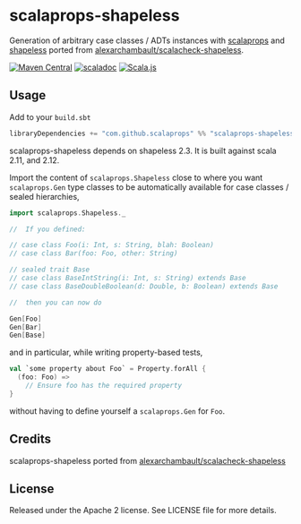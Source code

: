 # scalaprops-shapeless

Generation of arbitrary case classes / ADTs instances with [scalaprops](https://github.com/scalaprops/scalaprops) and [shapeless](https://github.com/milessabin/shapeless) ported from [alexarchambault/scalacheck-shapeless](https://github.com/alexarchambault/scalacheck-shapeless).

[![Maven Central](https://img.shields.io/maven-central/v/com.github.scalaprops/scalaprops-shapeless_2.12.svg)](https://maven-badges.herokuapp.com/maven-central/com.github.scalaprops/scalaprops-shapeless_2.12)
[![scaladoc](https://javadoc-badge.appspot.com/com.github.scalaprops/scalaprops-shapeless_2.12.svg?label=scaladoc)](https://javadoc-badge.appspot.com/com.github.scalaprops/scalaprops-shapeless_2.12/scalaprops/index.html?javadocio=true)
[![Scala.js](https://www.scala-js.org/assets/badges/scalajs-0.6.14.svg)](https://www.scala-js.org)

## Usage

Add to your `build.sbt`
```scala
libraryDependencies += "com.github.scalaprops" %% "scalaprops-shapeless" % "0.4.0"
```

scalaprops-shapeless depends on shapeless 2.3. It is built against scala 2.11, and 2.12.

Import the content of `scalaprops.Shapeless` close to where you want
`scalaprops.Gen` type classes to be automatically available for case classes / sealed hierarchies,

```scala
import scalaprops.Shapeless._

//  If you defined:

// case class Foo(i: Int, s: String, blah: Boolean)
// case class Bar(foo: Foo, other: String)

// sealed trait Base
// case class BaseIntString(i: Int, s: String) extends Base
// case class BaseDoubleBoolean(d: Double, b: Boolean) extends Base

//  then you can now do

Gen[Foo]
Gen[Bar]
Gen[Base]
```

and in particular, while writing property-based tests,

```scala
val `some property about Foo` = Property.forAll {
  (foo: Foo) =>
    // Ensure foo has the required property
}
```

without having to define yourself a `scalaprops.Gen` for `Foo`.

## Credits

scalaprops-shapeless ported from [alexarchambault/scalacheck-shapeless](https://github.com/alexarchambault/scalacheck-shapeless)

## License

Released under the Apache 2 license. See LICENSE file for more details.
